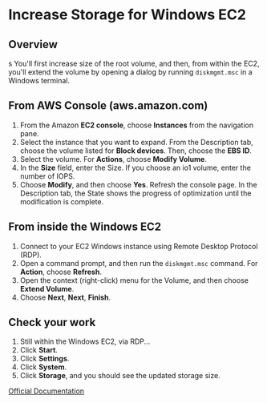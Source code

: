 # Increase Storage for Windows EC2

## Overview
s
You'll first increase size of the root volume, and then, from within the EC2,
you'll extend the volume by opening a dialog by running `diskmgmt.msc` in a
Windows terminal.

## From AWS Console (aws.amazon.com)

  1. From the Amazon **EC2 console**, choose **Instances** from the navigation pane.
  2. Select the instance that you want to expand. From the Description tab, choose the volume listed for **Block devices**. Then, choose the **EBS ID**.
  3. Select the volume. For **Actions**, choose **Modify Volume**.
  4. In the **Size** field, enter the Size. If you choose an io1 volume, enter the number of IOPS.
  5. Choose **Modify**, and then choose **Yes**. Refresh the console page. In the Description tab, the State shows the progress of optimization until the modification is complete.

## From inside the Windows EC2

  1. Connect to your EC2 Windows instance using Remote Desktop Protocol (RDP).
  2. Open a command prompt, and then run the `diskmgmt.msc` command. For **Action**, choose **Refresh**.
  3. Open the context (right-click) menu for the Volume, and then choose **Extend Volume**.
  4. Choose **Next**, **Next**, **Finish**.

## Check your work

  1. Still within the Windows EC2, via RDP...
  2. Click **Start**.
  3. Click **Settings**.
  4. Click **System**.
  5. Click **Storage**, and you should see the updated storage size.

[Official Documentation](https://aws.amazon.com/premiumsupport/knowledge-center/expand-ebs-root-volume-windows/)